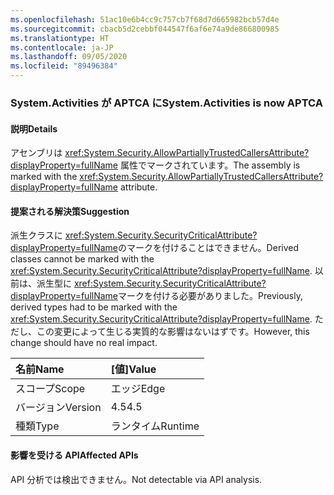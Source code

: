 ```yaml
---
ms.openlocfilehash: 51ac10e6b4cc9c757cb7f68d7d665982bcb57d4e
ms.sourcegitcommit: cbacb5d2cebbf044547f6af6e74a9de866800985
ms.translationtype: HT
ms.contentlocale: ja-JP
ms.lasthandoff: 09/05/2020
ms.locfileid: "89496384"
---
```

### <a name="systemactivities-is-now-aptca"></a><span data-ttu-id="1338d-101">System.Activities が APTCA に</span><span class="sxs-lookup"><span data-stu-id="1338d-101">System.Activities is now APTCA</span></span>

#### <a name="details"></a><span data-ttu-id="1338d-102">説明</span><span class="sxs-lookup"><span data-stu-id="1338d-102">Details</span></span>

<span data-ttu-id="1338d-103">アセンブリは <xref:System.Security.AllowPartiallyTrustedCallersAttribute?displayProperty=fullName> 属性でマークされています。</span><span class="sxs-lookup"><span data-stu-id="1338d-103">The assembly is marked with the <xref:System.Security.AllowPartiallyTrustedCallersAttribute?displayProperty=fullName> attribute.</span></span>

#### <a name="suggestion"></a><span data-ttu-id="1338d-104">提案される解決策</span><span class="sxs-lookup"><span data-stu-id="1338d-104">Suggestion</span></span>

<span data-ttu-id="1338d-105">派生クラスに <xref:System.Security.SecurityCriticalAttribute?displayProperty=fullName>のマークを付けることはできません。</span><span class="sxs-lookup"><span data-stu-id="1338d-105">Derived classes cannot be marked with the <xref:System.Security.SecurityCriticalAttribute?displayProperty=fullName>.</span></span> <span data-ttu-id="1338d-106">以前は、派生型に <xref:System.Security.SecurityCriticalAttribute?displayProperty=fullName>マークを付ける必要がありました。</span><span class="sxs-lookup"><span data-stu-id="1338d-106">Previously, derived types had to be marked with the <xref:System.Security.SecurityCriticalAttribute?displayProperty=fullName>.</span></span> <span data-ttu-id="1338d-107">ただし、この変更によって生じる実質的な影響はないはずです。</span><span class="sxs-lookup"><span data-stu-id="1338d-107">However, this change should have no real impact.</span></span>

| <span data-ttu-id="1338d-108">名前</span><span class="sxs-lookup"><span data-stu-id="1338d-108">Name</span></span>    | <span data-ttu-id="1338d-109">[値]</span><span class="sxs-lookup"><span data-stu-id="1338d-109">Value</span></span>       |
|:--------|:------------|
| <span data-ttu-id="1338d-110">スコープ</span><span class="sxs-lookup"><span data-stu-id="1338d-110">Scope</span></span>   |<span data-ttu-id="1338d-111">エッジ</span><span class="sxs-lookup"><span data-stu-id="1338d-111">Edge</span></span>|
|<span data-ttu-id="1338d-112">バージョン</span><span class="sxs-lookup"><span data-stu-id="1338d-112">Version</span></span>|<span data-ttu-id="1338d-113">4.5</span><span class="sxs-lookup"><span data-stu-id="1338d-113">4.5</span></span>|
|<span data-ttu-id="1338d-114">種類</span><span class="sxs-lookup"><span data-stu-id="1338d-114">Type</span></span>|<span data-ttu-id="1338d-115">ランタイム</span><span class="sxs-lookup"><span data-stu-id="1338d-115">Runtime</span></span>|

#### <a name="affected-apis"></a><span data-ttu-id="1338d-116">影響を受ける API</span><span class="sxs-lookup"><span data-stu-id="1338d-116">Affected APIs</span></span>

<span data-ttu-id="1338d-117">API 分析では検出できません。</span><span class="sxs-lookup"><span data-stu-id="1338d-117">Not detectable via API analysis.</span></span>

<!--

#### Affected APIs

Not detectable via API analysis.

-->
